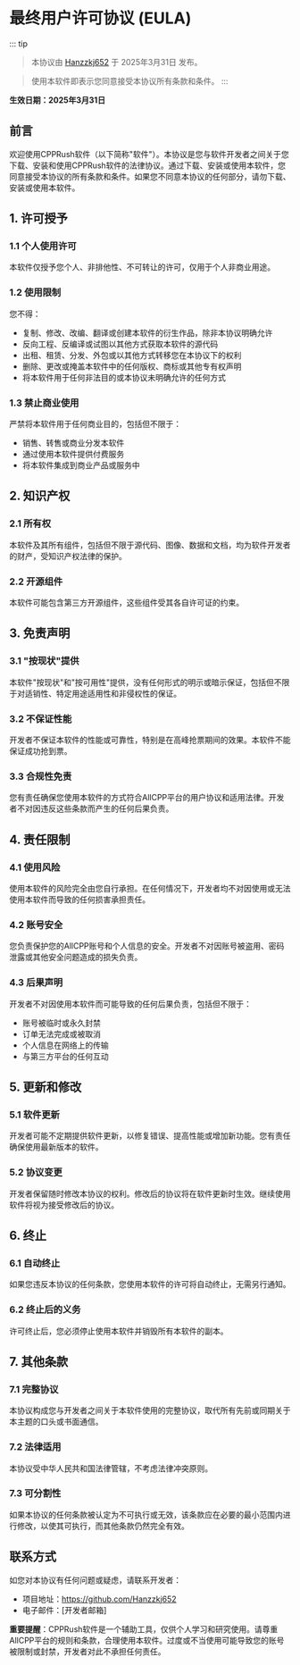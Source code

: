 # 最终用户许可协议 (EULA)

::: tip
> 本协议由 [Hanzzkj652](https://github.com/Hanzzkj652) 于 2025年3月31日 发布。

> 使用本软件即表示您同意接受本协议所有条款和条件。
:::

**生效日期：2025年3月31日**

## 前言

欢迎使用CPPRush软件（以下简称"软件"）。本协议是您与软件开发者之间关于您下载、安装和使用CPPRush软件的法律协议。通过下载、安装或使用本软件，您同意接受本协议的所有条款和条件。如果您不同意本协议的任何部分，请勿下载、安装或使用本软件。

## 1. 许可授予

### 1.1 个人使用许可
本软件仅授予您个人、非排他性、不可转让的许可，仅用于个人非商业用途。

### 1.2 使用限制
您不得：
- 复制、修改、改编、翻译或创建本软件的衍生作品，除非本协议明确允许
- 反向工程、反编译或试图以其他方式获取本软件的源代码
- 出租、租赁、分发、外包或以其他方式转移您在本协议下的权利
- 删除、更改或掩盖本软件中的任何版权、商标或其他专有权声明
- 将本软件用于任何非法目的或本协议未明确允许的任何方式

### 1.3 禁止商业使用
严禁将本软件用于任何商业目的，包括但不限于：
- 销售、转售或商业分发本软件
- 通过使用本软件提供付费服务
- 将本软件集成到商业产品或服务中

## 2. 知识产权

### 2.1 所有权
本软件及其所有组件，包括但不限于源代码、图像、数据和文档，均为软件开发者的财产，受知识产权法律的保护。

### 2.2 开源组件
本软件可能包含第三方开源组件，这些组件受其各自许可证的约束。

## 3. 免责声明

### 3.1 "按现状"提供
本软件"按现状"和"按可用性"提供，没有任何形式的明示或暗示保证，包括但不限于对适销性、特定用途适用性和非侵权性的保证。

### 3.2 不保证性能
开发者不保证本软件的性能或可靠性，特别是在高峰抢票期间的效果。本软件不能保证成功抢到票。

### 3.3 合规性免责
您有责任确保您使用本软件的方式符合AllCPP平台的用户协议和适用法律。开发者不对因违反这些条款而产生的任何后果负责。

## 4. 责任限制

### 4.1 使用风险
使用本软件的风险完全由您自行承担。在任何情况下，开发者均不对因使用或无法使用本软件而导致的任何损害承担责任。

### 4.2 账号安全
您负责保护您的AllCPP账号和个人信息的安全。开发者不对因账号被盗用、密码泄露或其他安全问题造成的损失负责。

### 4.3 后果声明
开发者不对因使用本软件而可能导致的任何后果负责，包括但不限于：
- 账号被临时或永久封禁
- 订单无法完成或被取消
- 个人信息在网络上的传输
- 与第三方平台的任何互动

## 5. 更新和修改

### 5.1 软件更新
开发者可能不定期提供软件更新，以修复错误、提高性能或增加新功能。您有责任确保使用最新版本的软件。

### 5.2 协议变更
开发者保留随时修改本协议的权利。修改后的协议将在软件更新时生效。继续使用软件将视为接受修改后的协议。

## 6. 终止

### 6.1 自动终止
如果您违反本协议的任何条款，您使用本软件的许可将自动终止，无需另行通知。

### 6.2 终止后的义务
许可终止后，您必须停止使用本软件并销毁所有本软件的副本。

## 7. 其他条款

### 7.1 完整协议
本协议构成您与开发者之间关于本软件使用的完整协议，取代所有先前或同期关于本主题的口头或书面通信。

### 7.2 法律适用
本协议受中华人民共和国法律管辖，不考虑法律冲突原则。

### 7.3 可分割性
如果本协议的任何条款被认定为不可执行或无效，该条款应在必要的最小范围内进行修改，以使其可执行，而其他条款仍然完全有效。

## 联系方式

如您对本协议有任何问题或疑虑，请联系开发者：
- 项目地址：https://github.com/Hanzzkj652
- 电子邮件：[开发者邮箱]

**重要提醒**：CPPRush软件是一个辅助工具，仅供个人学习和研究使用。请尊重AllCPP平台的规则和条款，合理使用本软件。过度或不当使用可能导致您的账号被限制或封禁，开发者对此不承担任何责任。
